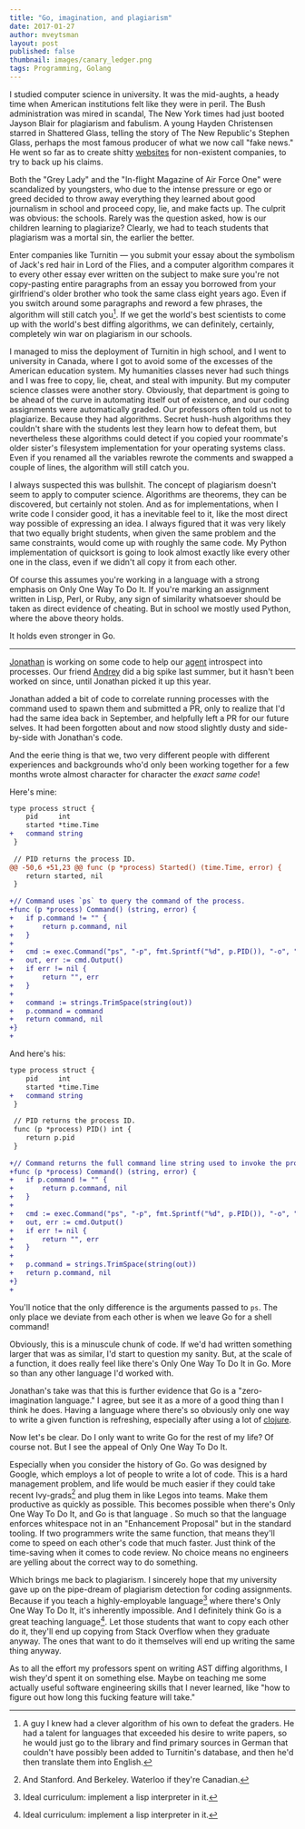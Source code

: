 ```yaml
---
title: "Go, imagination, and plagiarism"
date: 2017-01-27
author: mveytsman
layout: post
published: false
thumbnail: images/canary_ledger.png
tags: Programming, Golang
---
```


I studied computer science in university. It was the mid-aughts, a heady time when American institutions felt like they were in peril. The Bush administration was mired in scandal, The New York times had just booted Jayson Blair for plagiarism and fabulism. A young Hayden Christensen starred in Shattered Glass, telling the story of The New Republic's Stephen Glass, perhaps the most famous producer of what we now call "fake news." He went so far as to create shitty [websites](https://en.wikipedia.org/wiki/Stephen_Glass#/media/File:Stephen_Glass_Jukt_Micronics_site.gif) for non-existent companies, to try to back up his claims.

Both the "Grey Lady" and the "In-flight Magazine of Air Force One" were scandalized by youngsters, who due to the intense pressure or ego or greed decided to throw away everything they learned about good journalism in school and proceed copy, lie, and make facts up. The culprit was obvious: the schools. Rarely was the question asked, how is our children learning to plagiarize? Clearly, we had to teach students that plagiarism was a mortal sin, the earlier the better.

Enter companies like Turnitin &mdash; you submit your essay about the symbolism of Jack's red hair in Lord of the Flies, and a computer algorithm compares it to every other essay ever written on the subject to make sure you're not copy-pasting entire paragraphs from an essay you borrowed from your girlfriend's older brother who took the same class eight years ago. Even if you switch around some paragraphs and reword a few phrases, the algorithm will still catch you[^translation]. If we get the world's best scientists to come up with the world's best diffing algorithms, we can definitely, certainly, completely win war on plagiarism in our schools.

I managed to miss the deployment of Turnitin in high school, and I went to university in Canada, where I got to avoid some of the excesses of the American education system. My humanities classes never had such things and I was free to copy, lie, cheat, and steal with impunity. But my computer science classes were another story. Obviously, that department is going to be ahead of the curve in automating itself out of existence, and our coding assignments were automatically graded. Our professors often told us not to plagiarize. Because they had algorithms. Secret hush-hush algorithms they couldn't share with the students lest they learn how to defeat them, but nevertheless these algorithms could detect if you copied your roommate's older sister's filesystem implementation for your operating systems class. Even if you renamed all the variables rewrote the comments and swapped a couple of lines, the algorithm will still catch you.

I always suspected this was bullshit. The concept of plagiarism doesn't seem to apply to computer science. Algorithms are theorems, they can be discovered, but certainly not stolen. And as for implementations, when I write code I consider good, it has a inevitable feel to it, like the most direct way possible of expressing an idea. I always figured that it was very likely that two equally bright students, when given the same problem and the same constraints, would come up with roughly the same code. My Python implementation of quicksort is going to look almost exactly like every other one in the class, even if we didn't all copy it from each other.

Of course this assumes you're working in a language with a strong emphasis on Only One Way To Do It. If you're marking an assignment written in Lisp, Perl, or Ruby, any sign of similarity whatsoever should be taken as direct evidence of cheating. But in school we mostly used Python, where the above theory holds.

It holds even stronger in Go.

---

[Jonathan](http://j0ni.ca/) is working on some code to help our [agent](https://github.com/appcanary/agent) introspect into processes. Our friend [Andrey](https://twitter.com/shazow) did a big spike last summer, but it hasn't been worked on since, until Jonathan picked it up this year.

Jonathan added a bit of code to correlate running processes with the command used to spawn them and submitted a PR, only to realize that I'd had the same idea back in September, and helpfully left a PR for our future selves. It had been forgotten about and now stood slightly dusty and side-by-side with Jonathan's code.

And the eerie thing is that we, two very different people with different experiences and backgrounds who'd only been working together for a few months wrote almost character for character the *exact same code*!

Here's mine:

```diff
type process struct {
 	pid     int
 	started *time.Time
+	command string
 }
 
 // PID returns the process ID.
@@ -50,6 +51,23 @@ func (p *process) Started() (time.Time, error) {
 	return started, nil
 }
 
+// Command uses `ps` to query the command of the process.
+func (p *process) Command() (string, error) {
+	if p.command != "" {
+		return p.command, nil
+	}
+
+	cmd := exec.Command("ps", "-p", fmt.Sprintf("%d", p.PID()), "-o", "cmd=")
+	out, err := cmd.Output()
+	if err != nil {
+		return "", err
+	}
+
+	command := strings.TrimSpace(string(out))
+	p.command = command
+	return command, nil
+}
+
```

And here's his:

```diff
type process struct {
 	pid     int
 	started *time.Time
+	command string
 }
 
 // PID returns the process ID.
 func (p *process) PID() int {
 	return p.pid
 }
 
+// Command returns the full command line string used to invoke the process.
+func (p *process) Command() (string, error) {
+	if p.command != "" {
+		return p.command, nil
+	}
+
+	cmd := exec.Command("ps", "-p", fmt.Sprintf("%d", p.PID()), "-o", "args=")
+	out, err := cmd.Output()
+	if err != nil {
+		return "", err
+	}
+
+	p.command = strings.TrimSpace(string(out))
+	return p.command, nil
+}
+
```

You'll notice that the only difference is the arguments passed to `ps`. The only place we deviate from each other is when we leave Go for a shell command!

Obviously, this is a minuscule chunk of code. If we'd had written something larger that was as similar, I'd start to question my sanity. But, at the scale of a function, it does really feel like there's Only One Way To Do It in Go. More so than any other language I'd worked with.

Jonathan's take was that this is further evidence that Go is a "zero-imagination language." I agree, but see it as a more of a good thing than I think he does. Having a language where there's so obviously only one way to write a given function is refreshing, especially after using a lot of [clojure](https://blog.appcanary.com/2016/missing-clojure.html). 

Now let's be clear. Do I only want to write Go for the rest of my life? Of course not. But I see the appeal of Only One Way To Do It.

Especially when you consider the history of Go. Go was designed by Google, which employs a lot of people to write a lot of code. This is a hard management problem, and life would be much easier if they could take recent Ivy-grads[^ivy] and plug them in like Legos into teams. Make them productive as quickly as possible. This becomes possible when there's Only One Way To Do It, and Go is that language . So much so that the language enforces whitespace not in an "Enhancement Proposal" but in the standard tooling. If two programmers write the same function, that means they'll come to speed on each other's code that much faster. Just think of the time-saving when it comes to code review. No choice means no engineers are yelling about the correct way to do something.

Which brings me back to plagiarism. I sincerely hope that my university gave up on the pipe-dream of plagiarism detection for coding assignments. Because if you teach a highly-employable language[^language] where there's Only One Way To Do It, it's inherently impossible. And I definitely think Go is a great teaching language[^language]. Let those students that want to copy each other do it, they'll end up copying from Stack Overflow when they graduate anyway. The ones that want to do it themselves will end up writing the same thing anyway. 

As to all the effort my professors spent on writing AST diffing algorithms, I wish they'd spent it on something else. Maybe on teaching me some actually useful software engineering skills that I never learned, like "how to figure out how long this fucking feature will take."


[^translation]: A guy I knew had a clever algorithm of his own to defeat the graders. He had a talent for languages that exceeded his desire to write papers, so he would just go to the library and find primary sources in German that couldn't have possibly been added to Turnitin's database, and then he'd then translate them into English.

[^ivy]: And Stanford. And Berkeley. Waterloo if they're Canadian.

[^language]: Ideal curriculum: implement a lisp interpreter in it.







